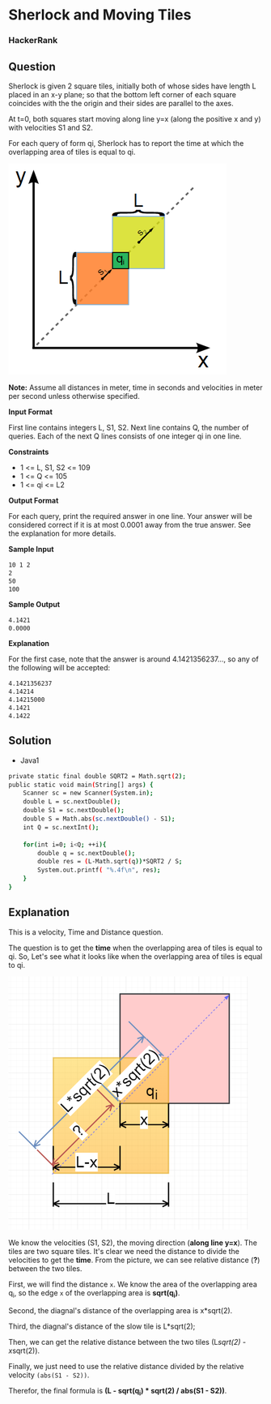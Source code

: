 # Sherlock and Moving Tiles

### HackerRank

## Question

Sherlock is given 2 square tiles, initially both of whose sides have length L placed in an x-y plane; so that the bottom left corner of each square coincides with the the origin and their sides are parallel to the axes.

At t=0, both squares start moving along line y=x (along the positive x and y) with velocities S1 and S2.

For each query of form qi, Sherlock has to report the time at which the overlapping area of tiles is equal to qi.

![squares moving](Images/SherlockAndMovingTiles1.png)
 
**Note:** Assume all distances in meter, time in seconds and velocities in meter per second unless otherwise specified.

**Input Format**

First line contains integers L, S1, S2. Next line contains Q, the number of queries. Each of the next Q lines consists of one integer qi in one line.

**Constraints** 
* 1 <= L, S1, S2 <= 10<super>9</super>
* 1 <= Q <= 10<super>5</super>
* 1 <= qi <= L<super>2</super>

**Output Format**

For each query, print the required answer in one line. Your answer will be considered correct if it is at most 0.0001 away from the true answer. See the explanation for more details.

**Sample Input**
```
10 1 2
2
50
100
```

**Sample Output**
```
4.1421
0.0000
```

**Explanation**

For the first case, note that the answer is around 4.1421356237..., so any of the following will be accepted:
```
4.1421356237
4.14214
4.14215000
4.1421
4.1422
```

## Solution
* Java1
```bash
private static final double SQRT2 = Math.sqrt(2);
public static void main(String[] args) {
    Scanner sc = new Scanner(System.in);
    double L = sc.nextDouble();
    double S1 = sc.nextDouble();
    double S = Math.abs(sc.nextDouble() - S1);
    int Q = sc.nextInt();
    
    for(int i=0; i<Q; ++i){
        double q = sc.nextDouble();
        double res = (L-Math.sqrt(q))*SQRT2 / S;
        System.out.printf( "%.4f\n", res);
    }
}
```

## Explanation

This is a velocity, Time and Distance question. 

The question is to get the **time** when the overlapping area of tiles is equal to qi. So, Let's see what it looks like when the overlapping area of tiles is equal to qi.

![overlapping area](Images/SherlockAndMovingTiles2.png)

We know the velocities (S1, S2), the moving direction (**along line y=x**). The tiles are two square tiles. It's clear we need the distance to divide the velocities to get the **time**. From the picture, we can see relative distance (**?**) between the two tiles.

First, we will find the distance `x`. We know the area of the overlapping area q<sub>i</sub>, so the edge `x` of the overlapping area is **sqrt(q<sub>i</sub>)**. 

Second, the diagnal's distance of the overlapping area is x*sqrt(2).

Third, the diagnal's distance of the slow tile is L*sqrt(2);

Then, we can get the relative distance between the two tiles (L*sqrt(2) - x*sqrt(2)).

Finally, we just need to use the relative distance divided by the relative velocity `(abs(S1 - S2))`.

Therefor, the final formula is **(L - sqrt(q<sub>i</sub>) * sqrt(2) / abs(S1 - S2))**.

